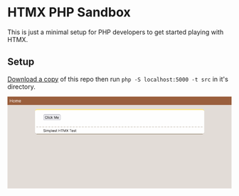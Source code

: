 # HTMX PHP Sandbox

This is just a minimal setup for PHP developers to get started playing with HTMX.

## Setup

[Download a copy](https://codeload.github.com/svandragt/htmx-php-sandbox/zip/refs/heads/main) of this repo then run `php -S localhost:5000 -t src` in it's directory.


![a screenshot](.assets/screenshot.png)
